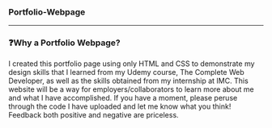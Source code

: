 ### Portfolio-Webpage

--- 
### ❓Why a Portfolio Webpage?
I created this portfolio page using only HTML and CSS to demonstrate my design skills that I learned from my Udemy course, The Complete Web Developer, as well as the skills obtained from my internship at IMC.
This website will be a way for employers/collaborators to learn more about me and what I have accomplished.
If you have a moment, please peruse through the code I have uploaded and let me know what you think! Feedback both positive and negative are priceless.
